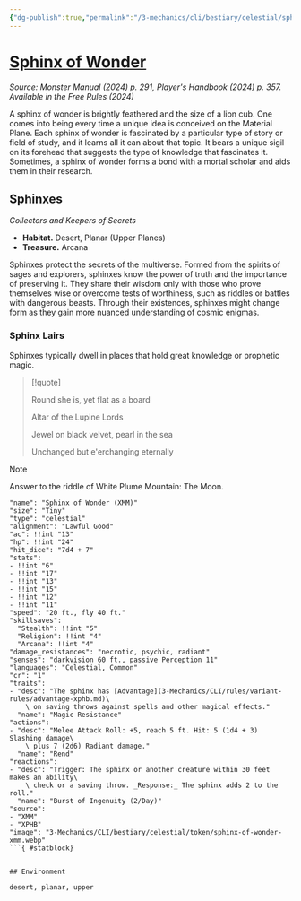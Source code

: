 ```yaml
---
{"dg-publish":true,"permalink":"/3-mechanics/cli/bestiary/celestial/sphinx-of-wonder-xmm/","tags":["ttrpg-cli/compendium/src/5e/xmm","ttrpg-cli/monster/cr/1","ttrpg-cli/monster/environment/desert","ttrpg-cli/monster/environment/planar","ttrpg-cli/monster/environment/upper","ttrpg-cli/monster/size/tiny","ttrpg-cli/monster/type/celestial"],"noteIcon":""}
---
```


# [Sphinx of Wonder](3-Mechanics\CLI\bestiary\celestial/sphinx-of-wonder-xmm.md)
*Source: Monster Manual (2024) p. 291, Player's Handbook (2024) p. 357. Available in the Free Rules (2024)*  

A sphinx of wonder is brightly feathered and the size of a lion cub. One comes into being every time a unique idea is conceived on the Material Plane. Each sphinx of wonder is fascinated by a particular type of story or field of study, and it learns all it can about that topic. It bears a unique sigil on its forehead that suggests the type of knowledge that fascinates it. Sometimes, a sphinx of wonder forms a bond with a mortal scholar and aids them in their research.

## Sphinxes

*Collectors and Keepers of Secrets*

- **Habitat.** Desert, Planar (Upper Planes)  
- **Treasure.** Arcana  

Sphinxes protect the secrets of the multiverse. Formed from the spirits of sages and explorers, sphinxes know the power of truth and the importance of preserving it. They share their wisdom only with those who prove themselves wise or overcome tests of worthiness, such as riddles or battles with dangerous beasts. Through their existences, sphinxes might change form as they gain more nuanced understanding of cosmic enigmas.

### Sphinx Lairs

Sphinxes typically dwell in places that hold great knowledge or prophetic magic.

> [!quote]  
> 
> Round she is, yet flat as a board
> 
> Altar of the Lupine Lords
> 
> Jewel on black velvet, pearl in the sea
> 
> Unchanged but e'erchanging eternally

> [!note]
> Answer to the riddle of White Plume Mountain: The Moon.

```statblock
"name": "Sphinx of Wonder (XMM)"
"size": "Tiny"
"type": "celestial"
"alignment": "Lawful Good"
"ac": !!int "13"
"hp": !!int "24"
"hit_dice": "7d4 + 7"
"stats":
- !!int "6"
- !!int "17"
- !!int "13"
- !!int "15"
- !!int "12"
- !!int "11"
"speed": "20 ft., fly 40 ft."
"skillsaves":
  "Stealth": !!int "5"
  "Religion": !!int "4"
  "Arcana": !!int "4"
"damage_resistances": "necrotic, psychic, radiant"
"senses": "darkvision 60 ft., passive Perception 11"
"languages": "Celestial, Common"
"cr": "1"
"traits":
- "desc": "The sphinx has [Advantage](3-Mechanics/CLI/rules/variant-rules/advantage-xphb.md)\
    \ on saving throws against spells and other magical effects."
  "name": "Magic Resistance"
"actions":
- "desc": "Melee Attack Roll: +5, reach 5 ft. Hit: 5 (1d4 + 3) Slashing damage\
    \ plus 7 (2d6) Radiant damage."
  "name": "Rend"
"reactions":
- "desc": "Trigger: The sphinx or another creature within 30 feet makes an ability\
    \ check or a saving throw. _Response:_ The sphinx adds 2 to the roll."
  "name": "Burst of Ingenuity (2/Day)"
"source":
- "XMM"
- "XPHB"
"image": "3-Mechanics/CLI/bestiary/celestial/token/sphinx-of-wonder-xmm.webp"
```{ #statblock}


## Environment

desert, planar, upper